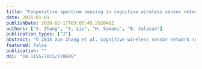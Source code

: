 ```yaml
---
title: "Cooperative spectrum sensing in cognitive wireless sensor networks"
date: 2015-01-01
publishDate: 2020-02-17T03:05:45.292048Z
authors: ["X. Zhang", "X. Liu", "H. Samani", "B. Jalaian"]
publication_types: ["2"]
abstract: "© 2015 Xue Zhang et al. Cognitive wireless sensor network (CWSN) is a combination of cognitive radio and wireless sensor networks (WSNs), which can effectively solve spectrum resource scarcity problem in WSNs. As one of the key technologies in CWSNs, spectrum sensing enables sensors to detect and opportunistic access underutilized idle licensed bands, which remarkably improves the spectrum utilization and system performance. And cooperative spectrum sensing (CSS) has emerged to enhance detection performance of spectrum sensing. Focusing on CSS schemes in CWSNs, this paper explores the cooperative and noncooperative schemes comprehensively. The characteristics of the existing CSS schemes are analyzed in CWSNs. And then, according to the behavior of cognitive sensors, CSS techniques are classified into noncooperative and cooperative schemes. Concentrating on energy consumption, cooperative CSS schemes are classified into three categories: censoring, clustering, and sensor selection. The performance of three kinds of CSS schemes is compared and analyzed thoroughly. Finally, the difficulties and challenges of CSS scheme are addressed in CWSNs."
featured: false
publication: ""
doi: "10.1155/2015/170695"
---
```


